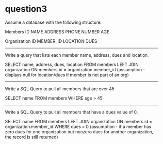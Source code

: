 # question3

Assume a database with the following structure:

Members
ID
NAME 
ADDRESS
PHONE NUMBER
AGE

Organization
ID
MEMBER_ID
LOCATION
DUES
 
-------------------------------------------------------------------------------------------------------
 
Write a query that lists each member name, address, dues and location.

SELECT name, address, dues, location FROM members LEFT JOIN organization ON members.id = organization.member_id
  (assumption - displays null for location/dues if member is not part of an org)
  
-------------------------------------------------------------------------------------------------------
Write a SQL Query to pull all members that are over 45

SELECT name FROM members WHERE age > 45   

--------------------------------------------------------------------------------------------------------

Write a SQL Query to pull all members that have a dues value of 0.

SELECT name FROM members LEFT JOIN organization ON members.id = organization.member_id WHERE dues = 0
  (assumption - if a member has zero dues for one organization but nonzero dues for another organization, the record is still returned)
